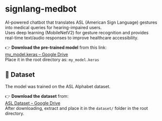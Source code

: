 # signlang-medbot

AI-powered chatbot that translates ASL (American Sign Language) gestures into medical queries for hearing-impaired users.  
Uses deep learning (MobileNetV2) for gesture recognition and provides real-time text/audio responses to improve healthcare accessibility.

👉 **Download the pre-trained model** from this link:  
[my_model.keras – Google Drive](https://drive.google.com/file/d/1HFw5d2yWKYgtooXS-V2R4T6iJ0T47Npd/view?usp=sharing)  
Place it in the root directory as: `my_model.keras`


## 🔗 Dataset

The model was trained on the ASL Alphabet dataset.

👉 **Download the dataset** from:  
[ASL Dataset – Google Drive](https://drive.google.com/file/d/1r9JAW_QIjk9OV-wzviOUfUzhywp-mzfs/view?usp=sharing)  
After downloading, extract and place it in the `dataset/` folder in the root directory.

